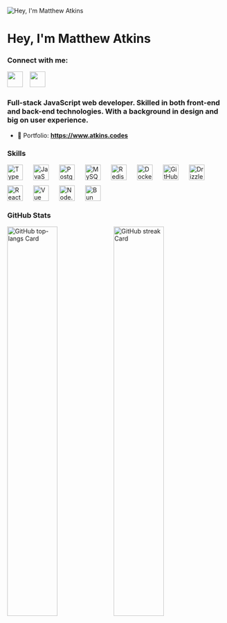 ![Hey, I'm Matthew Atkins](https://ik.imagekit.io/n7nxxqwkxic/atkins_codes/ma-cover.png?updatedAt=1729108687385)

<div id="toc">
  <ul align="left" style="list-style: none">
    <summary>
      <h1>
        Hey, I'm Matthew Atkins
      </h1>
    </summary>
  </ul>
</div>

**<h3 align="left">Connect with me:</h3>** 
<p align="left"><a href="https://github.com/matthewatkins" target="_blank"><img src="https://img.shields.io/badge/GitHub-100000?style=for-the-badge&logo=github&logoColor=white" height="36" style="margin-right: 12px"></a> <a href="https://www.linkedin.com/in/atkinsmatthew" target="_blank"><img src="https://img.shields.io/badge/LinkedIn-0077B5?style=for-the-badge&logo=linkedin&logoColor=white" height="36" style="margin-right: 12px"></a></p>

 **<h3 align="left">Full-stack JavaScript web developer. Skilled in both front-end and back-end technologies. With a background in design and big on user experience.</h3>**

- 📂 Portfolio: **<a href="https://www.atkins.codes" target="_blank">https://www.atkins.codes</a>**

 **<h3 align="left">Skills</h3>**

<div style="display: flex; flex-wrap: wrap; gap: 12px; justify-content: left;"><img src="https://img.shields.io/badge/TypeScript-3178C6?logo=typescript&logoColor=white" height="36" alt="TypeScript" style="margin-right: 12px"> <img src="https://img.shields.io/badge/JavaScript-F7DF1C?logo=javascript&logoColor=white" height="36" alt="JavaScript" style="margin-right: 12px"> <img src="https://img.shields.io/badge/PostgreSQL-316192?logo=postgresql&logoColor=white" height="36" alt="PostgreSQL" style="margin-right: 12px"> <img src="https://img.shields.io/badge/MySQL-4479A1?logo=mysql&logoColor=white" height="36" alt="MySQL" style="margin-right: 12px"> <img src="https://img.shields.io/badge/Redis-DC382D?logo=redis&logoColor=white" height="36" alt="Redis" style="margin-right: 12px"> <img src="https://img.shields.io/badge/Docker-2496ED?logo=docker&logoColor=white" height="36" alt="Docker" style="margin-right: 12px"> <img src="https://img.shields.io/badge/GitHub_Actions-2088FF?logo=github-actions&logoColor=white" height="36" alt="GitHub Actions" style="margin-right: 12px"> <img src="https://img.shields.io/badge/Drizzle-4F5D95?logo=drizzle&logoColor=white" height="36" alt="Drizzle" style="margin-right: 12px"> <img src="https://img.shields.io/badge/React-20232A?logo=react&logoColor=61DAFB" height="36" alt="React" style="margin-right: 12px"> <img src="https://img.shields.io/badge/Vue.js-35495E?logo=vue.js&logoColor=4FC08D" height="36" alt="Vue" style="margin-right: 12px"> <img src="https://img.shields.io/badge/Node.js-8CC84B?logo=node.js&logoColor=white" height="36" alt="Node.js" style="margin-right: 12px"> <img src="https://img.shields.io/badge/Bun-FFDF00?logo=bun&logoColor=White" height="36" alt="Bun" style="margin-right: 12px"></div>

 **<h3 align="left">GitHub Stats</h3>**

<p align="left">
  <img width="48%" src="https://github-readme-stats.vercel.app/api/top-langs?username=matthewatkins&theme=default&cache_seconds=1800&border_radius=4&hide_title=false&layout=compact&langs_count=5&card_width=400&hide_progress=false" alt="GitHub top-langs Card" />
  <img width="48%" src="https://streak-stats.demolab.com/?user=matthewatkins&theme=default&hide_border=false&border_radius=4.5&date_format=M+j%5B%2C+Y%5D&mode=daily&disable_animations=false&hide_total_contributions=false&hide_current_streak=false&hide_longest_streak=false&exclude_days=&locale=en&card_height=200" alt="GitHub streak Card" />
</p>

